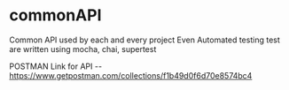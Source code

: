 # commonAPI

Common API used by each and every project
Even Automated testing test are written using mocha, chai, supertest

POSTMAN Link for API -- https://www.getpostman.com/collections/f1b49d0f6d70e8574bc4
